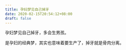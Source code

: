```yaml
---
title: 孕妇梦见自己掉牙
date: 2020-02-15T20:54:12+08:00
draft: false
---
```


孕妇梦见自己掉牙，多会生男孩。

是孕妇的经典梦，其实也意味着要生产了，掉牙就是骨肉分离。

